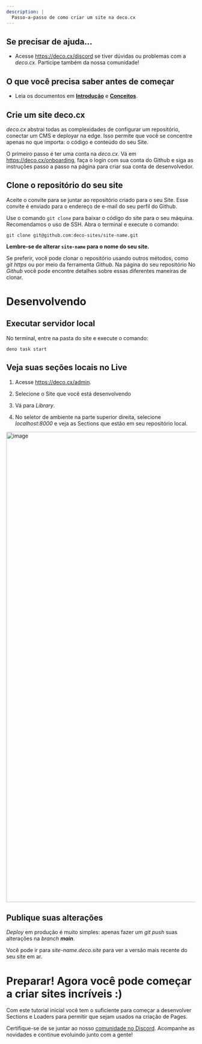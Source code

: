 ```yaml
---
description: |
  Passo-a-passo de como criar um site na deco.cx
---
```


## Se precisar de ajuda...

- Acesse <https://deco.cx/discord> se tiver dúvidas ou problemas com a
  _deco.cx_. Participe também da nossa comunidade!

## O que você precisa saber antes de começar

- Leia os documentos em
  [**Introdução**](/docs/pt/introduction/overview) e
  [**Conceitos**](/docs/pt/concepts/section).

## Crie um site deco.cx

_deco.cx_ abstrai todas as complexidades de configurar um repositório, conectar
um CMS e deployar na edge. Isso permite que você se concentre apenas no que
importa: o código e conteúdo do seu Site.

O primeiro passo é ter uma conta na _deco.cx_. Vá em
<https://deco.cx/onboarding>, faça o login com sua conta do Github e siga as
instruções passo a passo na página para criar sua conta de desenvolvedor.

## Clone o repositório do seu site

Aceite o convite para se juntar ao repositório criado para o seu Site. Esse
convite é enviado para o endereço de e-mail do seu perfil do Github.

Use o comando `git clone` para baixar o código do site para o seu máquina.
Recomendamos o uso de SSH. Abra o terminal e execute o comando:

```
git clone git@github.com:deco-sites/site-name.git
```

**Lembre-se de alterar `site-name` para o nome do seu site.**

Se preferir, você pode clonar o repositório usando outros métodos, como _git
https_ ou por meio da ferramenta _Github_. Na página do seu repositório No
_Github_ você pode encontre detalhes sobre essas diferentes maneiras de clonar.

# Desenvolvendo

## Executar servidor local

No terminal, entre na pasta do site e execute o comando:

```
deno task start
```

## Veja suas seções locais no Live

1. Acesse <https://deco.cx/admin>.

2. Selecione o Site que você está desenvolvendo

3. Vá para _Library_.

4. No seletor de ambiente na parte superior direita, selecione _localhost:8000_
   e veja as Sections que estão em seu repositório local.

<img width="1252" alt="image" src="https://user-images.githubusercontent.com/18706156/224518020-0008c8d5-d9cc-4191-a4c3-81c2cf5d1f2d.png">

## Publique suas alterações

_Deploy_ em produção é muito simples: apenas fazer um _git push_ suas alterações
na _branch_ _**main**_.

Você pode ir para _site-name.deco.site_ para ver a versão mais recente do seu
site em ar.

# Preparar! Agora você pode começar a criar sites incríveis :)

Com este tutorial inicial você tem o suficiente para começar a desenvolver
Sections e Loaders para permitir que sejam usados na criação de Pages.

Certifique-se de se juntar ao nosso
[comunidade no Discord](https://deco.cx/discord). Acompanhe as novidades e
continue evoluindo junto com a gente!
